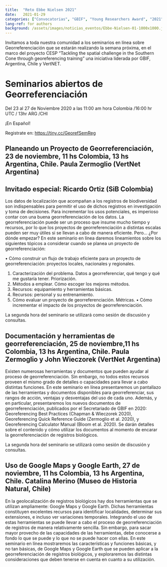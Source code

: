```yaml
---
title:  "Reto Ebbe Nielsen 2021"
date:   2021-01-29
categories: ["Convocatorias", "GBIF", "Young Researchers Award", "2021"]
lang-ref: for authors
background: /assets/images/noticias_eventos/Ebbe-Nielsen-01-1000x1000.jpg
---
```


Invitamos a toda nuestra comunidad a los seminarios en línea sobre Georreferenciación que se estarán realizando la semana próxima, en el marco del proyecto CESP “Tackling the spatial challenge in the Southern Cone through georeferencing training” una iniciativa liderada por GBIF, Argentina, Chile y VertNET.

# Seminarios abiertos de Georreferenciación

Del 23 al 27 de Noviembre 2020 a las 11:00 am hora Colombia /16:00 hr UTC / 13hr ARG /CHI

¡En Español!

Registrate en: https://tiny.cc/GeorefSemReg

## Planeando un Proyecto de Georreferenciación, 23 de noviembre, 11 hs Colombia, 13 hs Argentina, Chile. Paula Zermoglio (VertNet Argentina)

## Invitado especial: Ricardo Ortiz (SiB Colombia)


Los datos de localización que acompañan a los registros de biodiversidad son indispensables para permitir el uso de dichos registros en investigación y toma de decisiones. Para incrementar los usos potenciales, es imperioso contar con una buena georreferenciación de los datos. La georreferenciación puede ser un proceso que insume mucho tiempo y recursos, por lo que los proyectos de georreferenciación a distintas escalas pueden ser muy útiles si se llevan a cabo de manera eficiente. Pero… ¿Por dónde empezar? En este seminario en línea daremos lineamientos sobre los siguientes tópicos a considerar cuando se planea un proyecto de georreferenciación:

•	Cómo construir un flujo de trabajo eficiente para un proyecto de georreferenciación: proyectos locales, nacionales y regionales.

1.	Caracterización del problema. Datos a georreferenciar, qué tengo y qué me gustaría tener. Priorización.
2.	Métodos a emplear. Cómo escoger los mejores métodos.
3.	Recursos: equipamiento y herramientas básicas.
4.	Recursos: personal y su entrenamiento.
5.	Cómo evaluar un proyecto de georreferenciación. Métricas.
•	Cómo incrementar el impacto de los proyectos de georreferenciación.

La segunda hora del seminario se utilizará como sesión de discusión y consultas.

## Documentación y herramientas de georreferenciación, 25 de noviembre,11 hs Colombia, 13 hs Argentina, Chile. Paula Zermoglio y John Wieczorek (VertNet Argentina)

Existen numerosas herramientas y documentos que pueden ayudar al proceso de georreferenciación. Sin embargo, no todos estos recursos proveen el mismo grado de detalles o capacidades para llevar a cabo distintas funciones. En este seminario en línea presentaremos un pantallazo de las herramientas y documentos disponibles para georreferenciar, sus rangos de acción, ventajas y desventajas del uso de cada uno. Además, y en particular, presentaremos los nuevos documentos de georreferenciación, publicados por el Secretariado de GBIF en 2020: Georeferencing Best Practices (Chapman & Wieczorek 2020), Georeferencing Quick Reference Guide (Zermoglio et al. 2020), y Georeferencing Calculator Manual (Bloom et al. 2020). Se darán detalles sobre el contenido y cómo utilizar los documentos al momento de encarar la georreferenciación de registros biológicos.

La segunda hora del seminario se utilizará como sesión de discusión y consultas.

## Uso de Google Maps y Google Earth, 27 de noviembre, 11 hs Colombia, 13 hs Argentina, Chile. Catalina Merino (Museo de Historia Natural, Chile)

En la geolocalización de registros biológicos hay dos herramientas que se utilizan ampliamente: Google Maps y Google Earth. Dichas herramientas constituyen excelentes recursos para identificar localidades, determinar sus extensiones, e incluso ver variaciones temporales. Integrando el uso de estas herramientas se puede llevar a cabo el proceso de georreferenciación de registros de manera relativamente sencilla. Sin embargo, para sacar mayor provecho de las capacidades de las herramientas, debe conocerse a fondo lo que se puede y lo que no se puede hacer con ellas. En este seminario en línea mostraremos las características y funciones básicas, y no tan básicas, de Google Maps y Google Earth que se pueden aplicar a la georreferenciación de registros biológicos, y exploraremos las distintas consideraciones que deben tenerse en cuenta en cuanto a su utilización.


